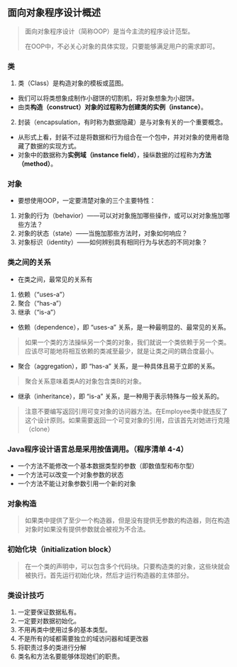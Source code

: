 ## 面向对象程序设计概述
> 面向对象程序设计（简称OOP）是当今主流的程序设计范型。
> 
> 在OOP中，不必关心对象的具体实现，只要能够满足用户的需求即可。
### 类
1. 类（Class）是构造对象的模板或蓝图。
- 我们可以将类想象成制作小甜饼的切割机，将对象想象为小甜饼。
- 由类**构造（construct）**对象的过程称为创建类的**实例（instance）**。
2. 封装（encapsulation，有时称为数据隐藏）是与对象有关的一个重要概念。
- 从形式上看，封装不过是将数据和行为组合在一个包中，并对对象的使用者隐藏了数据的实现方式。
- 对象中的数据称为**实例域（instance field）**，操纵数据的过程称为**方法（method）**。
### 对象
- 要想使用OOP，一定要清楚对象的三个主要特性：
1. 对象的行为（behavior）——可以对对象施加哪些操作，或可以对对象施加哪些方法？
2. 对象的状态（state）——当施加那些方法时，对象如何响应？
3. 对象标识（identity）——如何辨别具有相同行为与状态的不同对象？
### 类之间的关系
- 在类之间，最常见的关系有
1. 依赖（“uses-a”）
2. 聚合（“has-a”）
3. 继承（“is-a”）
- 依赖（dependence），即 “uses-a” 关系，是一种最明显的、最常见的关系。
> 如果一个类的方法操纵另一个类的对象，我们就说一个类依赖于另一个类。应该尽可能地将相互依赖的类减至最少，就是让类之间的耦合度最小。
- 聚合（aggregation），即 “has-a” 关系，是一种具体且易于立即的关系。
> 聚合关系意味着类A的对象包含类B的对象。
- 继承（inheritance），即 “is-a” 关系，是一种用于表示特殊与一般关系的。

> 注意不要编写返回引用可变对象的访问器方法。在Employee类中就违反了这个设计原则。如果需要返回一个可变对象的引用，应该首先对她进行克隆（clone）

### Java程序设计语言总是采用按值调用。（程序清单 4-4）
- 一个方法不能修改一个基本数据类型的参数（即数值型和布尔型）
- 一个方法可以改变一个对象参数的状态
- 一个方法不能让对象参数引用一个新的对象

### 对象构造
> 如果类中提供了至少一个构造器，但是没有提供无参数的构造器，则在构造对象时如果没有提供参数就会被视为不合法。

### 初始化块（initialization block）
> 在一个类的声明中，可以包含多个代码块。只要构造类的对象，这些块就会被执行。首先运行初始化块，然后才运行构造器的主体部分。

### 类设计技巧
1. 一定要保证数据私有。
2. 一定要对数据初始化。
3. 不用再类中使用过多的基本类型。
4. 不是所有的域都需要独立的域访问器和域更改器
5. 将职责过多的类进行分解
6. 类名和方法名要能够体现她们的职责。
